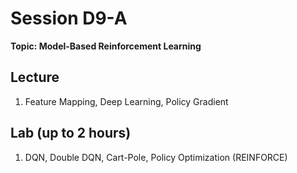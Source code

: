 # Session D9-A

**Topic: Model-Based Reinforcement Learning**

## Lecture
1. Feature Mapping, Deep Learning, Policy Gradient

## Lab (up to 2 hours)
1. DQN, Double DQN, Cart-Pole, Policy Optimization (REINFORCE)
